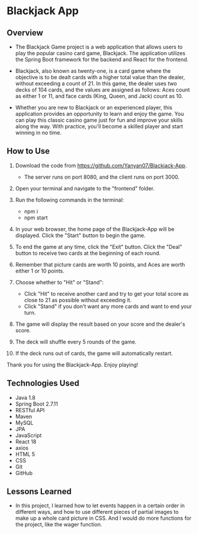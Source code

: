 # Blackjack App 

## Overview
* The Blackjack Game project is a web application that allows users to play the popular casino card game, Blackjack. The application utilizes the Spring Boot framework for the backend and React for the frontend.

* Blackjack, also known as twenty-one, is a card game where the objective is to be dealt cards with a higher total value than the dealer, without exceeding a count of 21. In this game, the dealer uses two decks of 104 cards, and the values are assigned as follows: Aces count as either 1 or 11, and face cards (King, Queen, and Jack) count as 10.

* Whether you are new to Blackjack or an experienced player, this application provides an opportunity to learn and enjoy the game. You can play this classic casino game just for fun and improve your skills along the way. With practice, you'll become a skilled player and start winning in no time.

## How to Use
1. Download the code from https://github.com/Yanyan07/Blackjack-App.
   * The server runs on port 8080, and the client runs on port 3000.

2. Open your terminal and navigate to the "frontend" folder.

3. Run the following commands in the terminal:
   * npm i 
   * npm start 

4. In your web browser, the home page of the Blackjack-App will be displayed.
Click the "Start" button to begin the game.

5. To end the game at any time, click the "Exit" button.
Click the "Deal" button to receive two cards at the beginning of each round.

6. Remember that picture cards are worth 10 points, and Aces are worth either 1 or 10 points.

7. Choose whether to "Hit" or "Stand":
   * Click "Hit" to receive another card and try to get your total score as close to 21 as possible without exceeding it.
   * Click "Stand" if you don't want any more cards and want to end your turn.

8. The game will display the result based on your score and the dealer's score.

9. The deck will shuffle every 5 rounds of the game.

10. If the deck runs out of cards, the game will automatically restart.

Thank you for using the Blackjack-App. Enjoy playing!

## Technologies Used
* Java 1.8
* Spring Boot 2.7.11
* RESTful API
* Maven
* MySQL
* JPA
* JavaScript
* React 18
* axios
* HTML 5
* CSS
* Git
* GitHub

## Lessons Learned
* In this project, I learned how to let events happen in a certain order in different ways, and how to use different pieces of partial images to make up a whole card picture in CSS. And I would do more functions for the project, like the wager function.